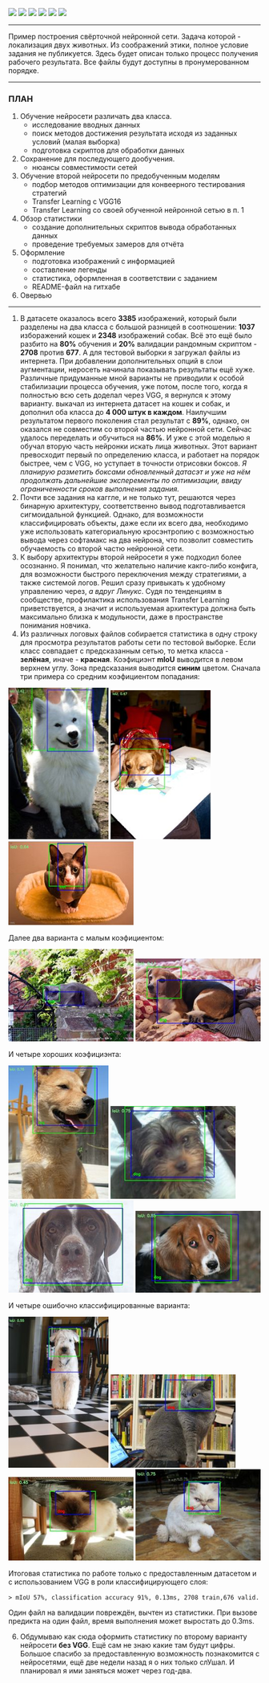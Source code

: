 ![](https://img.shields.io/badge/Python-3.9-blue)
![](https://img.shields.io/badge/tensorflow-2.4.1-blue)
![](https://img.shields.io/badge/NumPy-1.19.5-blue)
![](https://img.shields.io/badge/matplotlib-3.2.2-blue)
![](https://img.shields.io/badge/cv2-4.1.2-blue)
![](https://img.shields.io/badge/scikit-0.22.2.post1-blue)


__________


Пример построения свёрточной нейронной сети. Задача которой - локализация двух животных. Из соображений этики, полное условие задания не публикуется. Здесь будет описан только процесс получения рабочего результата. Все файлы будут доступны в пронумерованном порядке.


_________


### ПЛАН
1. Обучение нейросети различать два класса.
    - исследование вводных данных
    - поиск методов достижения результата исходя из заданных условий (малая выборка)
    - подготовка скриптов для обработки данных
2. Сохранение для последующего дообучения.
    - нюансы совместимости сетей
3. Обучение второй нейросети по предобученным моделям
    - подбор методов оптимизации для конвеерного тестирования стратегий
    - Transfer Learning c VGG16
    - Transfer Learning cо своей обученной нейронной сетью в п. 1
4. Обзор статистики
    - создание дополнительных скриптов вывода обработанных данных
    - проведение требуемых замеров для отчёта
5. Оформление
    - подготовка изображений с информацией
    - составление легенды
    - статистика, оформленная в соответствии с заданием
    - README-файл на гитхабе
6. Овервью

________


1. В датасете оказалось всего **3385** изображений, который были разделены на два класса с большой разницей в соотношении: **1037** изборажений кошек и **2348** изображений собак. Всё это ещё было разбито на **80%** обучения и **20%** валидации рандомным скриптом - **2708** против **677**. А для тестовой выборки я загружал файлы из интернета. При добавлении дополнительных опций в слои аугментации, неросеть начинала показывать результаты ещё хуже. Различные придуманные мной варианты не приводили к особой стабилизации процесса обучения, уже потом, после того, когда я полностью всю сеть доделал через VGG, я вернулся к этому варианту. выкачал из интернета датасет на кошек и собак, и дополнил оба класса до **4 000 штук в каждом**. Наилучшим результатом первого поколения стал результат с **89%**, однако, он оказался не совместим со второй частью нейронной сети. Сейчас удалось переделать и обучиться на **86%**. И уже с этой моделью я обучал вторую часть нейронки искать лица животных. Этот вариант превосходит первый по определению класса, и работает на порядок быстрее, чем c VGG, но уступает в точности отрисовки боксов. _Я планирую разметить боксами обновленный датасэт и уже на нём продолжать дальнейшие эксперементы по оптимизации, ввиду ограниченности сроков выполнения задания._
2. Почти все задания на каггле, и не только тут, решаются через бинарную архитектуру, соответственно вывод подготавливается сигмоидальной функцией. Однако, для возможности классифицировать объекты, даже если их всего два, необходимо уже использовать категориальную кросэнтропию с возможностью вывода через софтамакс на два нейрона, что позволит совместить обучаемость со второй частю нейронной сети.
3. К выбору архитектуры второй нейросети я уже подходил более осознанно. Я понимал, что желательно наличие какго-либо конфига, для возможности быстрого переключения между стратегиями, а также системой логов. Решил сразу привыкать к удобному управлению через, _а вдруг Линукс_. Судя по тенденциям в сообществе, профилактика использования Transfer Learning приветствуется, а значит и используемая архитектура должна быть максимально близка к модульности, даже в пространстве понимания новчика.
4. Из различных логовых файлов собирается статистика в одну строку для просмотра результатов работы сети по тестовой выборке. Если класс совпадает с предсказанным сетью, то метка класса - **зелёная**, иначе - **красная**. Коэфициэнт **mIoU** выводится в левом верхнем углу. Зона предсказания выводится **синим** цветом. Сначала три примера со средним коэфициентом попадания:


![](https://github.com/rpuropuu/Project_1/blob/main/first_try/data/01.jpg)
![](https://github.com/rpuropuu/Project_1/blob/main/first_try/data/03.jpg)
![](https://github.com/rpuropuu/Project_1/blob/main/first_try/data/02.jpg)


Далее два варианта с малым коэфициентом:


![](https://github.com/rpuropuu/Project_1/blob/main/first_try/data/05.jpg)
![](https://github.com/rpuropuu/Project_1/blob/main/first_try/data/04.jpg)


И четыре хороших коэфициэнта:


![](https://github.com/rpuropuu/Project_1/blob/main/first_try/data/08.jpg)
![](https://github.com/rpuropuu/Project_1/blob/main/first_try/data/07.jpg)
![](https://github.com/rpuropuu/Project_1/blob/main/first_try/data/09.jpg)
![](https://github.com/rpuropuu/Project_1/blob/main/first_try/data/06.jpg)


И четыре ошибочно классифицированные варианта:


![](https://github.com/rpuropuu/Project_1/blob/main/first_try/data/11.jpg)
![](https://github.com/rpuropuu/Project_1/blob/main/first_try/data/12.jpg)
![](https://github.com/rpuropuu/Project_1/blob/main/first_try/data/10.jpg)
![](https://github.com/rpuropuu/Project_1/blob/main/first_try/data/13.jpg)


Итоговая статистика по работе только с предоставленным датасетом и с использованием VGG в роли классифицирующего слоя:

```
> mIoU 57%, classification accuracy 91%, 0.13ms, 2708 train,676 valid.
```

Один файл на валидации повреждён, вычтен из статистики. При вызове предикта на один файл, время выполнения может выростать до 0.3ms.

6. Обдумываю как сюда оформить статистику по второму варианту нейросети **без VGG**. Ещё сам не знаю какие там будут цифры. Большое спасибо за предоставленную возможность познакомится с нейросетями, ещё две недели назад я о них только слУшал. И планировал я ими заняться может через год-два.
